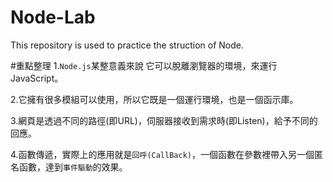 # Node-Lab
This repository is used to practice the struction of Node.

#重點整理
1.`Node.js`某整意義來說 它可以脫離瀏覽器的環境，來運行JavaScript。

2.它擁有很多模組可以使用，所以它既是一個運行環境，也是一個函示庫。

3.網頁是透過不同的路徑(即URL)，伺服器接收到需求時(即Listen)，給予不同的回應。

4.函數傳遞，實際上的應用就是`回呼(CallBack)`，一個函數在參數裡帶入另一個匿名函數，達到`事件驅動`的效果。